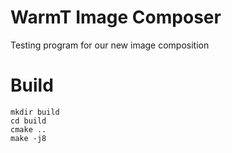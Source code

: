 # WarmT Image Composer
Testing program for our new image composition

# Build
```
mkdir build
cd build
cmake ..
make -j8
```

